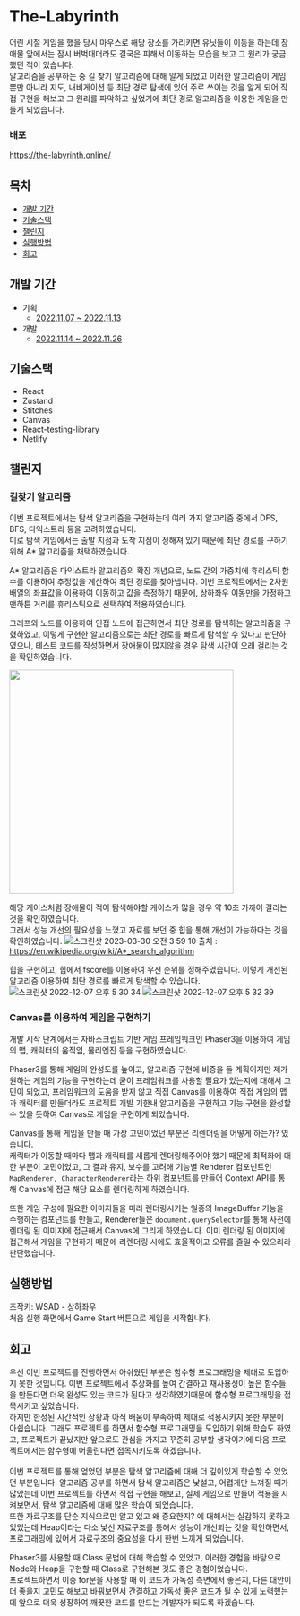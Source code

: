# The-Labyrinth
어린 시절 게임을 했을 당시 마우스로 해당 장소를 가리키면 유닛들이 이동을 하는데 장애물 앞에서는 잠시 버벅대더라도 결국은 피해서 이동하는 모습을 보고 그 원리가 궁금했던 적이 있습니다. <br>
알고리즘을 공부하는 중 길 찾기 알고리즘에 대해 알게 되었고 이러한 알고리즘이 게임뿐만 아니라 지도, 내비게이션 등 최단 경로 탐색에 있어 주로 쓰이는 것을
알게 되어 직접 구현을 해보고 그 원리를 파악하고 싶었기에 최단 경로 알고리즘을 이용한 게임을 만들게 되었습니다.

### 배포
https://the-labyrinth.online/

## 목차

- [개발 기간](#개발-기간)
- [기술스택](#기술스택)
- [챌린지](#챌린지)
- [실행방법](#실행방법)
- [회고](#회고)

## 개발 기간

- 기획
  - [2022.11.07 ~ 2022.11.13](https://www.notion.so/eb51050ccbd84cda8fff35496284f097)
- 개발
  - [2022.11.14 ~ 2022.11.26](https://rust-spade-c0e.notion.site/06bae5eaa5454a5ba605117906cf0057?v=fb0d338a59e3465fabb55302fa01ea9f)

## 기술스택

- React
- Zustand
- Stitches
- Canvas
- React-testing-library
- Netlify

## 챌린지

### 길찾기 알고리즘
이번 프로젝트에서는 탐색 알고리즘을 구현하는데 여러 가지 알고리즘 중에서 DFS, BFS, 다익스트라 등을 고려하였습니다.<br>
미로 탐색 게임에서는 출발 지점과 도착 지점이 정해져 있기 때문에 최단 경로를 구하기 위해 A* 알고리즘을 채택하였습니다.

A* 알고리즘은 다익스트라 알고리즘의 확장 개념으로, 노드 간의 가중치에 휴리스틱 함수를 이용하여 추정값을 계산하여 최단 경로를 찾아냅니다. 이번 프로젝트에서는 2차원 배열의 좌표값을 이용하여 이동하고 값을 측정하기 때문에, 상하좌우 이동만을 가정하고 맨하튼 거리를 휴리스틱으로 선택하여 적용하였습니다.<br>

 그래프와 노드를 이용하여 인접 노드에 접근하면서 최단 경로를 탐색하는 알고리즘을 구혔하였고, 이렇게 구현한 알고리즘으로는 최단 경로를 빠르게 탐색할 수 있다고 판단하였으나, 테스트 코드를 작성하면서 장애물이 많지않을 경우 탐색 시간이 오래 걸리는 것을 확인하였습니다. 
 
 
<img src="https://user-images.githubusercontent.com/101446818/228638397-ae0fbd0d-fbd8-4198-a741-eca079fc0151.png"  width="400" height="400"/>


해당 케이스처럼 장애물이 적어 탐색해야할 케이스가 많을 경우 약 10초 가까이 걸리는 것을 확인하였습니다.<br>
그래서 성능 개선의 필요성을 느꼈고 자료를 보던 중 힙을 통해 개선이 가능하다는 것을 확인하였습니다. 
![스크린샷 2023-03-30 오전 3 59 10](https://user-images.githubusercontent.com/101446818/228640969-dfb1e925-6f0e-41e9-a801-436e5416fe5e.png)
출처 : https://en.wikipedia.org/wiki/A*_search_algorithm

힙을 구현하고, 힙에서 fscore를 이용하여 우선 순위를 정해주었습니다. 이렇게 개선된 알고리즘 이용하여 최단 경로를 빠르게 탐색할 수 있습니다.
<br>
![스크린샷 2022-12-07 오후 5 30 34](https://user-images.githubusercontent.com/101446818/206921105-70cf8c31-c06e-44c1-b495-8796f542bcb1.png)
![스크린샷 2022-12-07 오후 5 32 39](https://user-images.githubusercontent.com/101446818/206921108-7efb7fb4-6b2c-4c28-ad15-c3f1480f8217.png)
<br>

### Canvas를 이용하여 게임을 구현하기
개발 시작 단계에서는 자바스크립트 기반 게임 프레임워크인 Phaser3을 이용하여 게임의 맵, 캐릭터의 움직임, 물리엔진 등을 구현하였습니다.

Phaser3를 통해 게임의 완성도를 높이고, 알고리즘 구현에 비중을 둘 계획이지만 제가 원하는 게임의 기능을 구현하는데 굳이 프레임워크를 사용할 필요가 있는지에 대해서 고민이 되었고,
프레임워크의 도움을 받지 않고 직접 Canvas를 이용하여 직접 게임의 맵과 캐릭터를 만들더라도 프로젝트 개발 기한내 알고리즘을 구현하고 기능 구현을 완성할 수 있을 듯하여 Canvas로 게임을 구현하게 되었습니다.

Canvas를 통해 게임을 만들 때 가장 고민이었던 부분은 리렌더링을 어떻게 하는가? 였습니다.<br>
캐릭터가 이동할 때마다 맵과 캐릭터를 새롭게 렌더링해주어야 했기 때문에 최적화에 대한 부분이 고민이었고, 그 결과 유지, 보수를 고려해 기능별 Renderer 컴포넌트인 `MapRenderer, CharacterRenderer`라는 하위 컴포넌트를 만들어 Context API를 통해 Canvas에 접근 해당 요소를 렌더링하게 하였습니다. <br>

또한 게임 구성에 필요한 이미지들을 미리 렌더링시키는 일종의 ImageBuffer 기능을 수행하는 컴포넌트를 만들고, Renderer들은 `document.querySelector`를 통해 사전에 렌더링 된 이미지에 접근해서 Canvas에 그리게 하였습니다. 이미 렌더링 된 이미지에 접근해서 게임을 구현하기 때문에 리렌더링 시에도 효율적이고 오류를 줄일 수 있으리라 판단했습니다.


## 실행방법

조작키: WSAD - 상하좌우<br>
처음 실행 화면에서 Game Start 버튼으로 게임을 시작합니다.

## 회고
우선 이번 프로젝트를 진행하면서 아쉬웠던 부분은 함수형 프로그래밍을 제대로 도입하지 못한 것입니다.
이번 프로젝트에서 추상화를 높여 간결하고 재사용성이 높은 함수들을 만든다면 더욱 완성도 있는 코드가 된다고 생각하였기때문에 함수형 프로그래밍을 접목시키고 싶었습니다.<br>
하지만 한정된 시간적인 상황과 아직 배움이 부족하여 제대로 적용시키지 못한 부분이 아쉽습니다. 그래도 프로젝트를 하면서
함수형 프로그래밍을 도입하기 위해 학습도 하였고, 프로젝트가 끝났지만 앞으로도 관심을 가지고 꾸준히 공부할 생각이기에 다음 프로젝트에서는 함수형에 어울린다면 접목시키도록 하겠습니다.<br>
<br>
이번 프로젝트를 통해 얻었던 부분은 탐색 알고리즘에 대해 더 깊이있게 학습할 수 있었던 부분입니다.
알고리즘 공부를 하면서 탐색 알고리즘은 낯설고, 어렵게만 느껴질 때가 많았는데 이번 프로젝트를 하면서 직접 구현을 해보고, 실제 게임으로 만들어 적용을 시켜보면서, 탐색 알고리즘에 대해 많은 학습이 되었습니다.<br>
또한 자료구조를 단순 지식으로만 알고 있고 왜 중요한지? 에 대해서는 실감하지 못하고 있었는데 Heap이라는 다소 낯선 자료구조를 통해서 성능이 개선되는 것을 확인하면서, 프로그래밍에 있어서 자료구조의 중요성을 다시 한번 느끼게 되었습니다. 


Phaser3를 사용할 때 Class 문법에 대해 학습할 수 있었고, 이러한 경험을 바탕으로 Node와 Heap을 구현할 때 Class로 구현해본 것도 좋은 경험이었습니다.<br>
프로젝트하면서 이중 for문을 사용할 때 이 코드가 가독성 측면에서 좋은지, 다른 대안이 더 좋을지 고민도 해보고 바꿔보면서
간결하고 가독성 좋은 코드가 될 수 있게 노력했는데 앞으로 더욱 성장하여 깨끗한 코드를 만드는 개발자가 되도록 하겠습니다.
